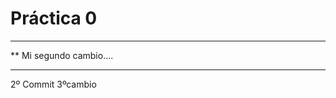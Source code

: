 # Práctica 0


***********************
**  Mi segundo cambio....
*************************


2º Commit
3ºcambio